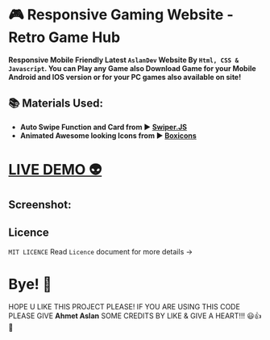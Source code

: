 # 🎮 Responsive Gaming Website - Retro Game Hub

**Responsive Mobile Friendly Latest `AslanDev` Website By `Html, CSS & Javascript`. You can Play any Game also Download Game for your Mobile Android and IOS version or for your PC games also available on site!**

## 📚 Materials Used: 
- **Auto Swipe Function and Card from ▶️ [Swiper.JS](https://swiperjs.com/)**
- **Animated Awesome looking Icons from ▶️ [Boxicons](https://boxicons.com/)**

# [LIVE DEMO 👽](https://aslanahm.github.io/retrogamehub/)

## Screenshot:


## Licence
`MIT LICENCE` Read `Licence` document for more details ->

# Bye! 👋
HOPE U LIKE THIS PROJECT PLEASE! IF YOU ARE USING THIS CODE PLEASE GIVE **Ahmet Aslan** SOME CREDITS BY LIKE & GIVE A HEART!!! 😃👍💛
